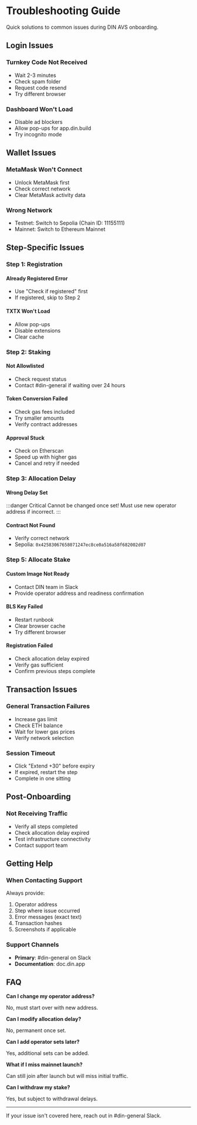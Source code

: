 # Troubleshooting Guide

Quick solutions to common issues during DIN AVS onboarding.

## Login Issues

### Turnkey Code Not Received

- Wait 2-3 minutes
- Check spam folder
- Request code resend
- Try different browser

### Dashboard Won't Load

- Disable ad blockers
- Allow pop-ups for app.din.build
- Try incognito mode

## Wallet Issues

### MetaMask Won't Connect

- Unlock MetaMask first
- Check correct network
- Clear MetaMask activity data

### Wrong Network

- Testnet: Switch to Sepolia (Chain ID: 11155111)
- Mainnet: Switch to Ethereum Mainnet

## Step-Specific Issues

### Step 1: Registration

#### Already Registered Error

- Use "Check if registered" first
- If registered, skip to Step 2

#### TXTX Won't Load

- Allow pop-ups
- Disable extensions
- Clear cache

### Step 2: Staking

#### Not Allowlisted

- Check request status
- Contact #din-general if waiting over 24 hours

#### Token Conversion Failed

- Check gas fees included
- Try smaller amounts
- Verify contract addresses

#### Approval Stuck

- Check on Etherscan
- Speed up with higher gas
- Cancel and retry if needed

### Step 3: Allocation Delay

#### Wrong Delay Set

:::danger Critical
Cannot be changed once set! Must use new operator address if incorrect.
:::

#### Contract Not Found

- Verify correct network
- Sepolia: `0x42583067658071247ec8ce0a516a58f682002d07`

### Step 5: Allocate Stake

#### Custom Image Not Ready

- Contact DIN team in Slack
- Provide operator address and readiness confirmation

#### BLS Key Failed

- Restart runbook
- Clear browser cache
- Try different browser

#### Registration Failed

- Check allocation delay expired
- Verify gas sufficient
- Confirm previous steps complete

## Transaction Issues

### General Transaction Failures

- Increase gas limit
- Check ETH balance
- Wait for lower gas prices
- Verify network selection

### Session Timeout

- Click "Extend +30" before expiry
- If expired, restart the step
- Complete in one sitting

## Post-Onboarding

### Not Receiving Traffic

- Verify all steps completed
- Check allocation delay expired
- Test infrastructure connectivity
- Contact support team

## Getting Help

### When Contacting Support

Always provide:

1. Operator address
2. Step where issue occurred
3. Error messages (exact text)
4. Transaction hashes
5. Screenshots if applicable

### Support Channels

- **Primary**: #din-general on Slack
- **Documentation**: doc.din.app

## FAQ

**Can I change my operator address?**

No, must start over with new address.

**Can I modify allocation delay?**

No, permanent once set.

**Can I add operator sets later?**

Yes, additional sets can be added.

**What if I miss mainnet launch?**

Can still join after launch but will miss initial traffic.

**Can I withdraw my stake?**

Yes, but subject to withdrawal delays.

---

If your issue isn't covered here, reach out in #din-general Slack.
